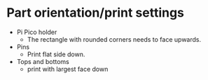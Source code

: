 # Part orientation/print settings
- Pi Pico holder
  - The rectangle with rounded corners needs to face upwards.
- Pins
  - Print flat side down.
- Tops and bottoms
  - print with largest face down
